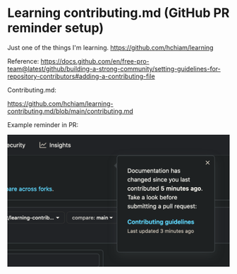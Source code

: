 # Learning contributing.md (GitHub PR reminder setup)

Just one of the things I'm learning. <https://github.com/hchiam/learning>

Reference: <https://docs.github.com/en/free-pro-team@latest/github/building-a-strong-community/setting-guidelines-for-repository-contributors#adding-a-contributing-file>

Contributing.md:

<https://github.com/hchiam/learning-contributing.md/blob/main/contributing.md>

Example reminder in PR:

![example reminder](example.png)
